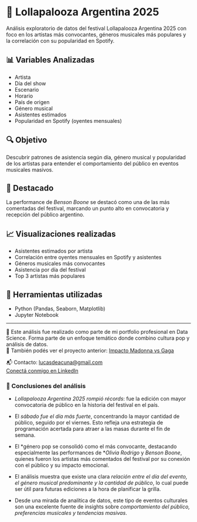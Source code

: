 # 🎸 Lollapalooza Argentina 2025

Análisis exploratorio de datos del festival Lollapalooza Argentina 2025 con foco en los artistas más convocantes, géneros musicales más populares y la correlación con su popularidad en Spotify.

## 📊 Variables Analizadas
- Artista
- Día del show
- Escenario
- Horario
- País de origen
- Género musical
- Asistentes estimados
- Popularidad en Spotify (oyentes mensuales)

## 🔍 Objetivo
Descubrir patrones de asistencia según día, género musical y popularidad de los artistas para entender el comportamiento del público en eventos musicales masivos.

## 🌟 Destacado
La performance de *Benson Boone* se destacó como una de las más comentadas del festival, marcando un punto alto en convocatoria y recepción del público argentino.

## 📈 Visualizaciones realizadas
- Asistentes estimados por artista
- Correlación entre oyentes mensuales en Spotify y asistentes
- Géneros musicales más convocantes
- Asistencia por día del festival
- Top 3 artistas más populares

## 🧠 Herramientas utilizadas
- Python (Pandas, Seaborn, Matplotlib)
- Jupyter Notebook

---

📌 Este análisis fue realizado como parte de mi portfolio profesional en Data Science. Forma parte de un enfoque temático donde combino cultura pop y análisis de datos.  
👀 También podés ver el proyecto anterior: [Impacto Madonna vs Gaga](https://github.com/Lucas-Acuna/madonna-vs-gaga-impacto)

📬 Contacto: lucasdeacuna@gmail.com  
[Conectá conmigo en LinkedIn](https://www.linkedin.com/in/lucas-acuna/)

### 📌 Conclusiones del análisis

- *Lollapalooza Argentina 2025 rompió récords*: fue la edición con mayor convocatoria de público en la historia del festival en el país.

- El *sábado fue el día más fuerte*, concentrando la mayor cantidad de público, seguido por el viernes. Esto refleja una estrategia de programación acertada para atraer a las masas durante el fin de semana.

- El *género pop se consolidó como el más convocante, destacando especialmente las performances de **Olivia Rodrigo* y *Benson Boone*, quienes fueron los artistas más comentados del festival por su conexión con el público y su impacto emocional.

- El análisis muestra que existe una clara *relación entre el día del evento, el género musical predominante y la cantidad de público*, lo cual puede ser útil para futuras ediciones a la hora de planificar la grilla.

- Desde una mirada de analítica de datos, este tipo de eventos culturales son una excelente fuente de insights sobre *comportamiento del público, preferencias musicales y tendencias masivas*.
